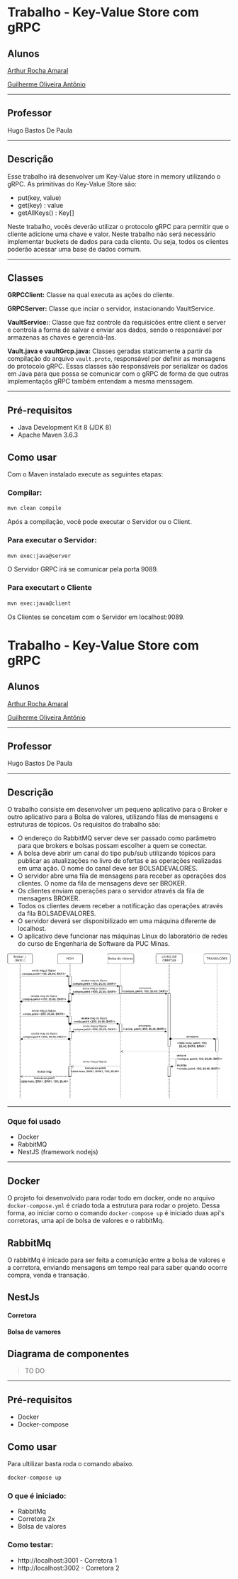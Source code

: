 # Trabalho - Key-Value Store com gRPC

## Alunos

[Arthur Rocha Amaral](https://github.com/ArthurRAmaral)

[Guilherme Oliveira Antônio](https://github.com/guilhermegoa)

---

## Professor

Hugo Bastos De Paula

---

## Descrição

Esse trabalho irá desenvolver um Key-Value store in memory utilizando o gRPC.
As primitivas do Key-Value Store são:

- put(key, value)
- get(key) : value
- getAllKeys() : Key[]

Neste trabalho, vocês deverão utilizar o protocolo gRPC para permitir que o cliente adicione uma chave e valor. Neste trabalho não será necessário implementar buckets de dados para cada cliente. Ou seja, todos os clientes poderão acessar uma base de dados comum.

---

## Classes

**GRPCClient:** Classe na qual executa as ações do cliente.

**GRPCServer:** Classe que inciar o servidor, instacionando VaultService.

**VaultService:**: Classe que faz controle da requisicões entre client e server e controla a forma de salvar e enviar aos dados, sendo o responsável por armazenas as chaves e gerenciá-las.

**Vault.java e vaultGrcp.java:** Classes geradas staticamente a partir da compilação do arquivo `vault.proto`, responsável por definir as mensagens do protocolo gRPC. Essas classes são responsáveis por serializar os dados em Java para que possa se comunicar com o gRPC de forma de que outras implementaçõs gRPC também entendam a mesma menssagem.

---

## Pré-requisitos

- Java Development Kit 8 (JDK 8)
- Apache Maven 3.6.3

## Como usar

Com o Maven instalado execute as seguintes etapas:

### Compilar:

```sh
mvn clean compile
```

Após a compilação, você pode executar o Servidor ou o Client.

### Para executar o Servidor:

```sh
mvn exec:java@server
```

O Servidor GRPC irá se comunicar pela porta 9089.

### Para executart o Cliente

```sh
mvn exec:java@client
```

Os Clientes se concetam com o Servidor em localhost:9089.
# Trabalho - Key-Value Store com gRPC

## Alunos

[Arthur Rocha Amaral](https://github.com/ArthurRAmaral)

[Guilherme Oliveira Antônio](https://github.com/guilhermegoa)

---

## Professor

Hugo Bastos De Paula

---

## Descrição

O trabalho consiste em desenvolver um pequeno aplicativo para o Broker e outro aplicativo para a Bolsa de valores, utilizando filas de mensagens e estruturas de tópicos. Os requisitos do trabalho são:

- O endereço do RabbitMQ server deve ser passado como parâmetro para que brokers e bolsas possam escolher a quem se conectar.
- A bolsa deve abrir um canal do tipo pub/sub utilizando tópicos para publicar as atualizações no livro de ofertas e as operações realizadas em uma ação. O nome do canal deve ser BOLSADEVALORES.
- O servidor abre uma fila de mensagens para receber as operações dos clientes. O nome da fila de mensagens deve ser BROKER.
- Os clientes enviam operações para o servidor através da fila de mensagens BROKER.
- Todos os clientes devem receber a notificação das operações através da fila BOLSADEVALORES.
- O servidor deverá ser disponibilizado em uma máquina diferente de localhost.
- O aplicativo deve funcionar nas máquinas Linux do laboratório de redes do curso de Engenharia de Software da PUC Minas.

<img src='./sequence_bovespa.png'>

---

### Oque foi usado

- Docker
- RabbitMQ
- NestJS (framework nodejs)

---

## Docker

O projeto foi desenvolvido para rodar todo em docker, onde no arquivo `docker-compose.yml` é criado toda a estrutura para rodar o projeto. Dessa forma, ao iniciar como o comando `docker-compose up` é iniciado duas api's corretoras, uma api de bolsa de valores e o rabbitMq.

## RabbitMq

O rabbitMq é inicado para ser feita a comunição entre a bolsa de valores e a corretora, enviando mensagens em tempo real para saber quando ocorre compra, venda e transação.

## NestJs

#### Corretora 



#### Bolsa de vamores


## Diagrama de componentes

> TO DO

---

## Pré-requisitos

- Docker
- Docker-compose

## Como usar

Para ultilizar basta roda o comando abaixo.

```sh
docker-compose up
```

### O que é iniciado:

- RabbitMq
- Corretora 2x
- Bolsa de valores

### Como testar:

- http://localhost:3001 - Corretora 1
- http://localhost:3002 - Corretora 2

